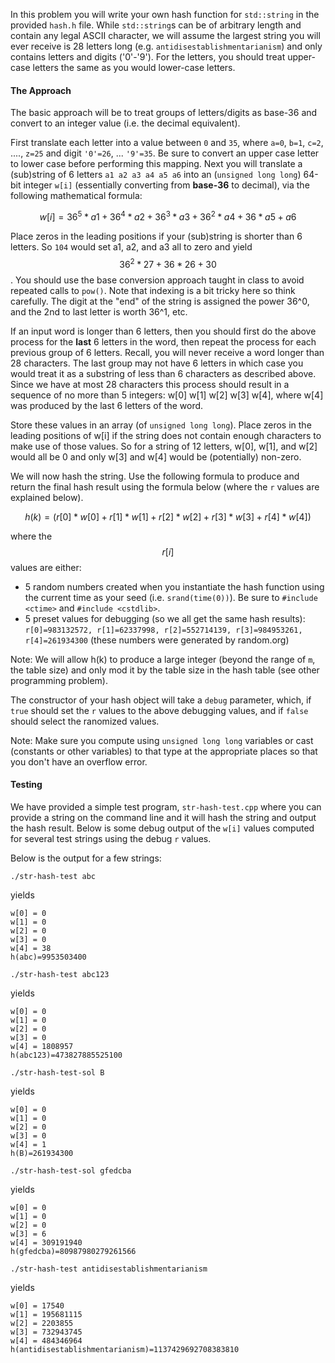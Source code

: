 
In this problem you will write your own hash function for `std::string` in the provided `hash.h` file.  While `std::string`s can be of arbitrary length and contain any legal ASCII character, we will assume the largest string you will ever receive is 28 letters long (e.g. `antidisestablishmentarianism`) and only contains letters and digits ('0'-'9').  For the letters, you should treat upper-case letters the same as you would lower-case letters.

#### The Approach

The basic approach will be to treat groups of letters/digits as base-36 and convert to an integer value (i.e. the decimal equivalent).

First translate each letter into a value between `0` and `35`, where `a=0`, `b=1`, `c=2`, ...., `z=25` and digit `'0'=26`, ... `'9'=35`.  Be sure to convert an upper case letter to lower case before performing this mapping. Next you will translate a (sub)string of 6 letters `a1 a2 a3 a4 a5 a6` into an (`unsigned long long`) 64-bit integer `w[i]` (essentially converting from **base-36** to decimal), via the following mathematical formula:


$$w[i] = 36^5*a1 + 36^4*a2 + 36^3*a3 + 36^2*a4 + 36*a5 + a6$$

Place zeros in the leading positions if your (sub)string is shorter than 6 letters. So `104` would set a1, a2, and a3 all to zero and yield $$36^2*27 + 36*26 + 30$$.  You should use the base conversion approach taught in class to avoid repeated calls to `pow()`.  Note that indexing is a bit tricky here so think carefully.  The digit at the "end" of the string is assigned the power 36^0, and the 2nd to last letter is worth 36^1, etc.  

If an input word is longer than 6 letters, then you should first do the above process for the **last** 6 letters in the word, then repeat the process for each previous group of 6 letters.  Recall, you will never receive a word longer than 28 characters.  The last group may not have 6 letters in which case you would treat it as a substring of less than 6 characters as described above.  Since we have at most 28 characters this process should result in a sequence of no more than 5 integers: w[0] w[1] w[2] w[3] w[4], where w[4] was produced by the last 6 letters of the word.

Store these values in an array (of `unsigned long long`). Place zeros in the leading positions of w[i] if the string does not contain enough characters to make use of those values. So for a string of 12 letters, w[0], w[1], and w[2] would all be 0 and only w[3] and w[4] would be (potentially) non-zero.

We will now hash the string. Use the following formula to produce and return the final hash result using the formula below (where the `r` values are explained below). 

$$h(k) = (r[0]*w[0] + r[1]*w[1] + r[2]*w[2] + r[3]*w[3] + r[4]*w[4])$$

where the $$r[i]$$ values are either:
 - 5 random numbers created when you instantiate the hash function using the current time as your seed (i.e. `srand(time(0))`). Be sure to `#include <ctime>` and `#include <cstdlib>`.
 - 5 preset values for debugging (so we all get the same hash results): `r[0]=983132572, r[1]=62337998, r[2]=552714139, r[3]=984953261, r[4]=261934300` (these numbers were generated by random.org)

Note: We will allow h(k) to produce a large integer (beyond the range of `m`, the table size) and only mod it by the table size in the hash table (see other programming problem).

The constructor of your hash object will take a `debug` parameter, which, if `true` should set the `r` values to the above debugging values, and if `false` should select the ranomized values.

Note:  Make sure you compute using `unsigned long long` variables or cast (constants or other variables) to that type at the appropriate places so that you don't have an overflow error. 

#### Testing

We have provided a simple test program, `str-hash-test.cpp` where you can provide a string on the command line and it will hash the string and output the hash result. Below is some debug output of the `w[i]` values computed for several test strings using the debug `r` values. 

Below is the output for a few strings:

`./str-hash-test abc`

yields 

```
w[0] = 0
w[1] = 0
w[2] = 0
w[3] = 0
w[4] = 38
h(abc)=9953503400
```

`./str-hash-test abc123`

yields

```
w[0] = 0
w[1] = 0
w[2] = 0
w[3] = 0
w[4] = 1808957
h(abc123)=473827885525100
```

`./str-hash-test-sol B`

yields

```
w[0] = 0
w[1] = 0
w[2] = 0
w[3] = 0
w[4] = 1
h(B)=261934300
```

`./str-hash-test-sol gfedcba`

yields

```
w[0] = 0
w[1] = 0
w[2] = 0
w[3] = 6
w[4] = 309191940
h(gfedcba)=80987980279261566
```


`./str-hash-test antidisestablishmentarianism`

yields

```
w[0] = 17540
w[1] = 195681115
w[2] = 2203855
w[3] = 732943745
w[4] = 484346964
h(antidisestablishmentarianism)=1137429692708383810
```

